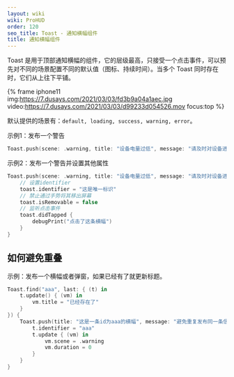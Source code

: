 ```yaml
---
layout: wiki
wiki: ProHUD
order: 120
seo_title: Toast - 通知横幅组件
title: 通知横幅组件
---
```


Toast 是用于顶部通知横幅的组件，它的层级最高，只接受一个点击事件，可以预先对不同的场景配置不同的默认值（图标、持续时间）。当多个 Toast 同时存在时，它们从上往下平铺。

{% frame iphone11 img:https://7.dusays.com/2021/03/03/fd3b9a04a1aec.jpg video:https://7.dusays.com/2021/03/03/d99233d054526.mov focus:top %}

默认提供的场景有：`default, loading, success, warning, error`。

示例1：发布一个警告

```swift
Toast.push(scene: .warning, title: "设备电量过低", message: "请及时对设备进行充电，以免影响使用。")
```

示例2：发布一个警告并设置其他属性

```swift
Toast.push(scene: .warning, title: "设备电量过低", message: "请及时对设备进行充电，以免影响使用。") { (toast) in
    // 设置identifier
    toast.identifier = "这是唯一标识"
    // 禁止通过手势将其移出屏幕
    toast.isRemovable = false
    // 监听点击事件
    toast.didTapped {
        debugPrint("点击了这条横幅")
    }
}
```

## 如何避免重叠

示例：发布一个横幅或者弹窗，如果已经有了就更新标题。

```swift
Toast.find("aaa", last: { (t) in
    t.update() { (vm) in
        vm.title = "已经存在了"
    }
}) {
    Toast.push(title: "这是一条id为aaa的横幅", message: "避免重复发布同一条信息") { (t) in
        t.identifier = "aaa"
        t.update { (vm) in
            vm.scene = .warning
            vm.duration = 0
        }
    }
}
```
